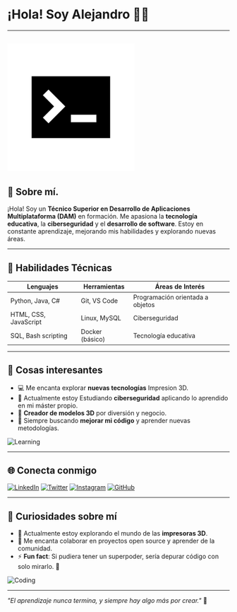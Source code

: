 # ¡Hola! Soy Alejandro 👨‍💻

---
![GitHub CLI](https://raw.githubusercontent.com/github/explore/main/topics/cli/cli.png)
---

## 📖 Sobre mí.

¡Hola! Soy un **Técnico Superior en Desarrollo de Aplicaciones Multiplataforma (DAM)** en formación. Me apasiona la **tecnología educativa**, la **ciberseguridad** y el **desarrollo de software**. Estoy en constante aprendizaje, mejorando mis habilidades y explorando nuevas áreas.

---

## 🚀 Habilidades Técnicas

| **Lenguajes**         | **Herramientas**    | **Áreas de Interés** |
|-----------------------|---------------------|----------------------|
| Python, Java, C#      | Git, VS Code        | Programación orientada a objetos |
| HTML, CSS, JavaScript | Linux, MySQL        | Ciberseguridad |
| SQL, Bash scripting   | Docker (básico)     | Tecnología educativa |

---

## 🌟 Cosas interesantes

- 💻 Me encanta explorar **nuevas tecnologías** Impresion 3D.
- 🔐 Actualmente estoy Estudiando  **ciberseguridad**  aplicando lo aprendido en mi máster propio.
- 🎨 **Creador de modelos 3D** por diversión y negocio.
- 🚀 Siempre buscando **mejorar mi código** y aprender nuevas metodologías.

![Learning](https://media.giphy.com/media/26u4nJPf0JtQPdStq/giphy.gif) <!-- Puedes cambiar el gif a uno que te guste más -->

---

## 🌐 Conecta conmigo

[![LinkedIn](https://img.shields.io/badge/LinkedIn-0077B5?style=for-the-badge&logo=linkedin&logoColor=white)](https://www.linkedin.com/in/alex-lozano-9252502b3/)
[![Twitter](https://img.shields.io/badge/Twitter-1DA1F2?style=for-the-badge&logo=twitter&logoColor=white)](https://twitter.com/alejandro_dev)
[![Instagram](https://img.shields.io/badge/Instagram-E4405F?style=for-the-badge&logo=instagram&logoColor=white)](https://www.instagram.com/alejandro_dev)
[![GitHub](https://img.shields.io/badge/GitHub-181717?style=for-the-badge&logo=github&logoColor=white)](https://github.com/alexfldev)

---

## 🎨 Curiosidades sobre mí

- 🔭 Actualmente estoy explorando el mundo de las **impresoras 3D**.
- 🤝 Me encanta colaborar en proyectos open source y aprender de la comunidad.
- ⚡ **Fun fact**: Si pudiera tener un superpoder, sería depurar código con solo mirarlo. 👀

![Coding](https://media.giphy.com/media/LmNwrBhejkK9EFP504/giphy.gif)

---

_"El aprendizaje nunca termina, y siempre hay algo más por crear."_ 🚀

